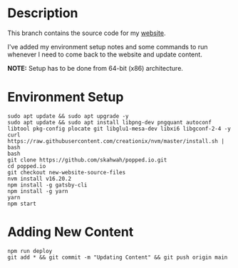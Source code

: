 # Description
This branch contains the source code for my [website](https://popped.io).

I've added my environment setup notes and some commands to run whenever I need to come back to the website and update content.

**NOTE:** Setup has to be done from 64-bit (x86) architecture.

# Environment Setup
```
sudo apt update && sudo apt upgrade -y
sudo apt update && sudo apt install libpng-dev pngquant autoconf libtool pkg-config plocate git libglu1-mesa-dev libxi6 libgconf-2-4 -y
curl https://raw.githubusercontent.com/creationix/nvm/master/install.sh | bash
bash
git clone https://github.com/skahwah/popped.io.git
cd popped.io
git checkout new-website-source-files
nvm install v16.20.2
npm install -g gatsby-cli
npm install -g yarn
yarn
npm start
```

# Adding New Content
```
npm run deploy
git add * && git commit -m "Updating Content" && git push origin main
```
